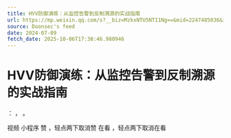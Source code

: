 ```yaml
---
title: HVV防御演练：从监控告警到反制溯源的实战指南
url: https://mp.weixin.qq.com/s?__biz=MzkxNTU5NTI1Ng==&mid=2247485036&idx=1&sn=b43e1eed225051faa1720ab1ef88b398
source: Doonsec's feed
date: 2024-07-09
fetch_date: 2025-10-06T17:38:46.980946
---
```


# HVV防御演练：从监控告警到反制溯源的实战指南

：
，
。

视频
小程序
赞
，轻点两下取消赞
在看
，轻点两下取消在看